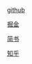[github](https://github.com/ismeteor/promise/blob/master/%E7%90%86%E8%A7%A3javascript%E4%BA%8B%E4%BB%B6%E5%BE%AA%E7%8E%AF.md)

[掘金](https://juejin.im/post/5a628e0751882573485a0956)

[简书](https://www.jianshu.com/p/e6f8126ab8bf)

[知乎](https://zhuanlan.zhihu.com/p/33168780)